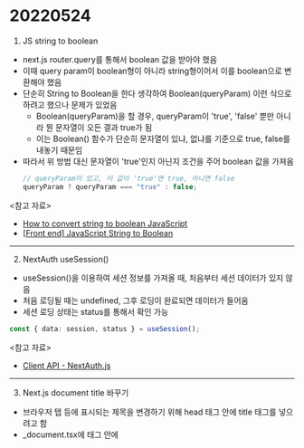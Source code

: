 # 20220524

1. JS string to boolean

- next.js router.query를 통해서 boolean 값을 받아야 했음
- 이때 query param이 boolean형이 아니라 string형이어서 이를 boolean으로 변환해야 했음
- 단순히 String to Boolean을 한다 생각하여 Boolean(queryParam) 이런 식으로 하려고 했으나 문제가 있었음
  - Boolean(queryParam)을 할 경우, queryParam이 'true', 'false' 뿐만 아니라 뭔 문자열이 오든 결과 true가 됨
  - 이는 Boolean() 함수가 단순히 문자열이 있냐, 없냐를 기준으로 true, false를 내놓기 때문임
- 따라서 위 방법 대신 문자열이 'true'인지 아닌지 조건을 주어 boolean 값을 가져옴
  ```javascript
  // queryParam이 있고, 이 값이 'true'면 true, 아니면 false
  queryParam ? queryParam === "true" : false;
  ```

<참고 자료>

- [How to convert string to boolean JavaScript](https://www.educative.io/edpresso/how-to-convert-string-to-boolean-javascript)
- [[Front end] JavaScript String to Boolean](https://reference-m1.tistory.com/179)

---

2. NextAuth useSession()

- useSession()을 이용하여 세션 정보를 가져올 때, 처음부터 세션 데이터가 있지 않음
- 처음 로딩될 때는 undefined, 그후 로딩이 완료되면 데이터가 들어옴
- 세션 로딩 상태는 status를 통해서 확인 가능

```typescript
const { data: session, status } = useSession();
```

<참고 자료>

- [Client API - NextAuth.js](https://next-auth.js.org/getting-started/client)

---

3. Next.js document title 바꾸기

- 브라우저 탭 등에 표시되는 제목을 변경하기 위해 head 태그 안에 title 태그를 넣으려고 함
- \_document.tsx에 <Head> 태그 안에 <title>을 넣었고, 작동이 되긴 함
- 그러나 로그에 표시되길, \_document에 넣으면 무슨 일이 생길지 모르니 \_app에 넣으라고 함
- 안내에 따라 title 삽입 위치를 \_app으로 변경하니 문제 없이 정상 작동함

```tsx
// _document.tsx에 넣었을 때 코드
<Html>
  <Head>
    <link rel="icon" type="image/ico" href="/images/favicon.ico" />
    {this.props.styleTags}
    <title>사이트 제목</title>
  </Head>
  <body>
    <Main />
    <NextScript />
  </body>
</Html>
```

```tsx
// _app.tsx에 넣을 시 코드 형태
function MyApp({ Component, pageProps }) {
  return (
    <>
      <Head>
        <title>My new cool app</title>
      </Head>
      <Component {...pageProps} />
    </>
  );
}
```

<참고 자료>

- [<title> should not be used in \_document.js's <Head> - Next.js](https://nextjs.org/docs/messages/no-document-title)

---

4. keycloak accessToken & refreshToken 갱신 설정 with NextAuth.js

- [...nextauth].ts -> NextAuth -> callbacks의 jwt에서 token의 데이터를 확인 가능
- 파라미터로 들어오는 값들 중 account에 토큰과 토큰 유효 시간 등이 있음
  - expires_at : accessToken 만료 시각
  - refresh_expires_in : refreshToken 유효 시간
  - 그 외 accessToken, refreshToken, idToken 등등
- keycloak Realm Settings에서 토큰 유효 시간 설정하기
  - SSO Session Idle : refreshToken 유효 시간
  - Access Token Lifespan : accessToken 유효 시간

<참고 자료>

- [Get access token using refresh token with Keycloak](https://huongdanjava.com/get-access-token-using-refresh-token-with-keycloak.html)
- [Next JS + Next Auth + Keycloak + AutoRefreshToken - degitgitagitya(Github Gist)](https://gist.github.com/degitgitagitya/db5c4385fc549f317eac64d8e5702f74)
- [Refresh Token Rotation - NextAuth.js](https://next-auth.js.org/tutorials/refresh-token-rotation)

---

5. JS 물음표 두개(??) - Nullish coalescing operator(널 병합 연산자)

- NextAuth.js 토큰 재발급 관련 문서를 확인하던 도중 '??' 이라는 연산자가 있는 것을 발견
- 찾아보니 Nullish coalescing operator(널 병합 연산자) 라는 것으로, 좌측 값이 null 또는 undefined면 우측 값을 반환하는 것임
- 논리 연산자 OR('||')와의 차이점은 '||'은 좌측 값이 false일 때도 우측 값을 반환하지만, 널 병합 연산자는 좌측 값이 false면 false 그대로 반환한다는 것임

<참고 자료>

- [Nullish coalescing operator - MDN](https://developer.mozilla.org/ko/docs/Web/JavaScript/Reference/Operators/Nullish_coalescing_operator)

---

6. NextAuth [...nextauth].ts callbacks - jwt 로그인 시 파라미터 값 존재 여부

- jwt callback의 파라미터로 {token, user, account, profile, isNewUser} 가 있음
- 여기서 user, account는 처음 로그인 시에만 존재하고 이후 session을 다시 호출할 때는 undefined임
- token은 첫 로그인 시 나온 token이 다시 들어오는 식임
  - 만약 처음에 token에 어떤 값을 추가 또는 수정, 삭제했다면 이 상태 그대로 다시 token이 돌아옴

---

7. JS 현재 시각 구하기

- 밀리초, 초 단위로 현재 시각 표현하기
- 초 단위는 10자리, 밀리초 단위는 13자리 숫자로 표현됨

<참고 자료>

- [Date.now() - MDN](https://developer.mozilla.org/ko/docs/Web/JavaScript/Reference/Global_Objects/Date/now)
- [JavaScript에서 타임 스탬프를 날짜로 변환 - DelftStack](https://www.delftstack.com/ko/howto/javascript/javascript-convert-timestamp-to-date/)
- [Epoch & Unix Timestamp Conversion Tools](https://www.epochconverter.com/)
